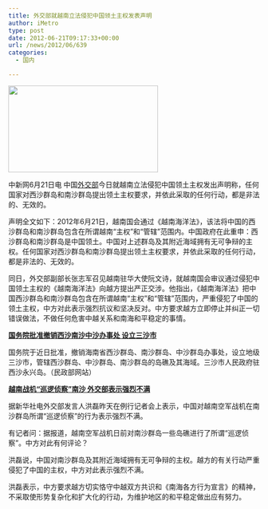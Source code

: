 ```yaml
---
title: 外交部就越南立法侵犯中国领土主权发表声明
author: iMetro
type: post
date: 2012-06-21T09:17:33+00:00
url: /news/2012/06/639
categories:
  - 国内

---
```

[<img class="alignnone size-medium wp-image-654" title="南沙" src="http://metronews-wordpress.stor.sinaapp.com/uploads/2012/06/南沙-300x174.jpg" alt="" width="300" height="174" />][1]

中新网6月21日电 中国[外交部][2]今日就越南立法侵犯中国领土主权发出声明称，任何国家对西沙群岛和南沙群岛提出领土主权要求，并依此采取的任何行动，都是非法的、无效的。

声明全文如下：2012年6月21日，越南国会通过《越南海洋法》，该法将中国的西沙群岛和南沙群岛包含在所谓越南“主权”和“管辖”范围内。中国政府在此重申：西沙群岛和南沙群岛是中国领土。中国对上述群岛及其附近海域拥有无可争辩的主权。任何国家对西沙群岛和南沙群岛提出领土主权要求，并依此采取的任何行动，都是非法的、无效的。

同日，外交部副部长张志军召见越南驻华大使阮文诗，就越南国会审议通过侵犯中国领土主权的《越南海洋法》向越方提出严正交涉。他指出，《越南海洋法》把中国西沙群岛和南沙群岛包含在所谓越南“主权”和“管辖”范围内，严重侵犯了中国的领土主权，中方对此表示强烈抗议和坚决反对。中方要求越方立即停止并纠正一切错误做法，不做任何危害中越关系和南海和平稳定的事情。

[**国务院批准撤销西沙南沙中沙办事处 设立三沙市**][3]

国务院于近日批准，撤销海南省西沙群岛、南沙群岛、中沙群岛办事处，设立地级三沙市，管辖西沙群岛、中沙群岛、南沙群岛的岛礁及其海域。三沙市人民政府驻西沙永兴岛。（民政部网站）

[**越南战机“巡逻侦察”南沙 外交部表示强烈不满**][4]

据新华社电外交部发言人洪磊昨天在例行记者会上表示，中国对越南空军战机在南沙群岛所谓“巡逻侦察”的行为表示强烈不满。

有记者问：据报道，越南空军战机日前对南沙群岛一些岛礁进行了所谓“巡逻侦察”。中方对此有何评论？

洪磊说，中国对南沙群岛及其附近海域拥有无可争辩的主权。越方的有关行动严重侵犯了中国的主权，中方对此表示强烈不满。

洪磊表示，中方要求越方切实恪守中越双方共识和《南海各方行为宣言》的精神，不采取使形势复杂化和扩大化的行动，为维护地区的和平稳定做出应有努力。

 [1]: http://metronews-wordpress.stor.sinaapp.com/uploads/2012/06/南沙.jpg
 [2]: http://t.qq.com/wj_xlt#pref=qqcom.keyword
 [3]: http://news.qq.com/a/20120621/001898.htm
 [4]: http://news.qq.com/a/20120620/000117.htm